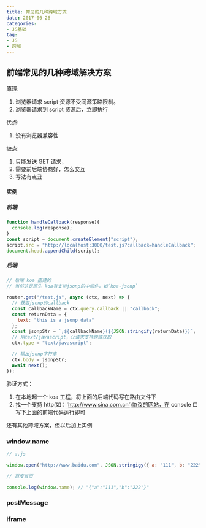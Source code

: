 ```yaml
---
title: 常见的几种跨域方式
date: 2017-06-26
categories:
- JS基础
tag: 
- JS
- 跨域
---
```


## 前端常见的几种跨域解决方案

原理:

1. 浏览器请求 script 资源不受同源策略限制。
2. 浏览器请求到 script 资源后，立即执行

优点:

1. 没有浏览器兼容性

缺点:

1. 只能发送 GET 请求，
2. 需要前后端协商好，怎么交互
3. 写法有点丑

#### 实例

##### 前端

```js
function handleCallback(response){
  console.log(response);
}
const script = document.createElement("script");
script.src = "http://localhost:3000/test.js?callback=handleCallback";
document.head.appendChild(script);
```
<!-- more -->
##### 后端

```js
// 后端 koa 搭建的
// 当然这是原生 koa有支持jsonp的中间件，如`koa-jsonp`

router.get("/test.js", async (ctx, next) => {
  // 获取jsonp的callback
  const callbackName = ctx.query.callback || "callback";
  const returnData = {
    text: "this is a jsonp data"
  };
  const jsonpStr = `;${callbackName}(${JSON.stringify(returnData)})`;
  // 用text/javascript，让请求支持跨域获取
  ctx.type = "text/javascript";

  // 输出jsonp字符串
  ctx.body = jsonpStr;
  await next();
});
```

验证方式：

1. 在本地起一个 koa 工程，将上面的后端代码写在路由文件下
2. 找一个支持 http(如：'http://www.sina.com.cn')协议的网站，在 console 口写下上面的前端代码运行即可

还有其他跨域方案，但以后加上实例

### window.name

```js
// a.js

window.open("http://www.baidu.com", JSON.stringigy({ a: "111", b: "222" }));

// 百度首页

console.log(window.name); // "{"a":"111","b":"222"}"
```

### postMessage

### iframe
